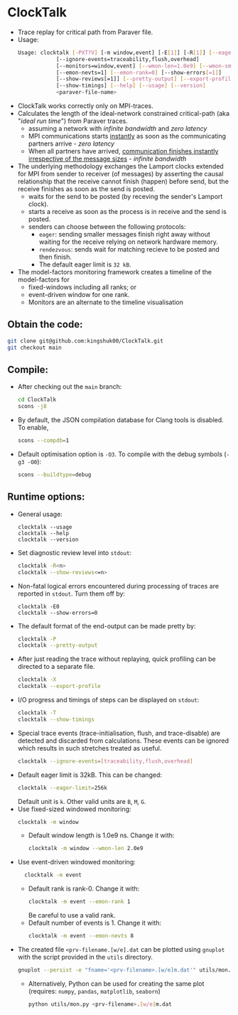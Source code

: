 # ClockTalk

- Trace replay for critical path from Paraver file.
- Usage:
  ```bash
  Usage: clocktalk [-PXT?V] [-m window,event] [-E[1]] [-R[1]] [--eager-limit=32k]
              [--ignore-events=traceability,flush,overhead]
              [--monitors=window,event] [--wmon-len=1.0e9] [--wmon-sma=1]
              [--emon-nevts=1] [--emon-rank=0] [--show-errors[=1]]
              [--show-reviews[=1]] [--pretty-output] [--export-profile]
              [--show-timings] [--help] [--usage] [--version]
              <paraver-file-name>
  ```
- ClockTalk works correctly only on MPI-traces.
- Calculates the length of the ideal-network constrained critical-path (aka "_ideal run time_") from Paraver traces.
  - assuming a network with _infinite bandwidth_ and _zero latency_
  - MPI communications starts <u>instantly</u> as soon as the communicating partners arrive - _zero latency_
  - When all partners have arrived, <u>communication finishes instantly irrespective of the message sizes</u> - _infinite bandwidth_
- The underlying methodology exchanges the Lamport clocks extended for MPI from sender to receiver (of messages) by asserting the causal relationship that the receive cannot finish (happen) before send, but the receive finishes as soon as the send is posted.
  - waits for the send to be posted (by receving the sender's Lamport clock).
  - starts a receive as soon as the process is in receive and the send is posted.
  - senders can choose between the following protocols:
    - `eager`: sending smaller messages finish right away without waiting for the receive relying on network hardware memory.
    - `rendezvous`: sends wait for matching recieve to be posted and then finish.
    - The default eager limit is `32 kB`.
- The model-factors monitoring framework creates a timeline of the model-factors for
  - fixed-windows including all ranks; or
  - event-driven window for one rank.
  - Monitors are an alternate to the timeline visualisation

## Obtain the code:
```bash
git clone git@github.com:kingshuk00/ClockTalk.git
git checkout main
```
## Compile:
- After checking out the `main` branch:
  ```bash
  cd ClockTalk
  scons -j8
  ```
- By default, the JSON compilation database for Clang tools is disabled. To enable,
  ```bash
  scons --compdb=1
  ```
- Default optimisation option is `-O3`. To compile with the debug symbols (`-g3 -O0`):
  ```bash
  scons --buildtype=debug
  ```

## Runtime options:
- General usage:
  ```
  clocktalk --usage
  clocktalk --help
  clocktalk --version
  ```
- Set diagnostic review level into `stdout`:
  ```bash
  clocktalk -R<n>
  clocktalk --show-reviews<=n>
  ```
- Non-fatal logical errors encountered during processing of traces are reported in `stdout`. Turn them off by:
  ```
  clocktalk -E0
  clocktalk --show-errors=0
  ```
- The default format of the end-output can be made pretty by:
  ```bash
  clocktalk -P
  clocktalk --pretty-output
  ```
- After just reading the trace without replaying, quick profiling can be directed to a separate file.
  ```bash
  clocktalk -X
  clocktalk --export-profile
  ```
- I/O progress and timings of steps can be displayed on `stdout`:
  ```bash
  clocktalk -T
  clocktalk --show-timings
  ```
- Special trace events (trace-initialisation, flush, and trace-disable) are detected and discarded from calculations. These events can be ignored which results in such stretches treated as useful.
  ```bash
  clocktalk --ignore-events=[traceability,flush,overhead]
  ```
- Default eager limit is 32kB. This can be changed:
  ```bash
  clocktalk --eager-limit=256k
  ```
  Default unit is `k`. Other valid units are `B`, `M`, `G`.
- Use fixed-sized windowed monitoring:
  ```bash
  clocktalk -m window
  ```
  - Default window length is 1.0e9 ns. Change it with:
    ```bash
    clocktalk -m window --wmon-len 2.0e9
    ```
- Use event-driven windowed monitoring:
  ```bash
    clocktalk -m event
  ```
  - Default rank is rank-0. Change it with:
    ```bash
    clocktalk -m event --emon-rank 1
    ```
    Be careful to use a valid rank.
  - Default number of events is 1. Change it with:
    ```bash
    clocktalk -m event --emon-nevts 8
    ```
- The created file `<prv-filename.[w/e].dat` can be plotted using `gnuplot` with the script provided in the `utils` directory.
  ```bash
  gnuplot --persist -e "fname='<prv-filename>.[w/e]m.dat'" utils/mon.gp
  ```
  - Alternatively, Python can be used for creating the same plot (requires: `numpy`, `pandas`, `matplotlib`, `seaborn`)
    ```bash
    python utils/mon.py <prv-filename>.[w/e]m.dat
    ```
